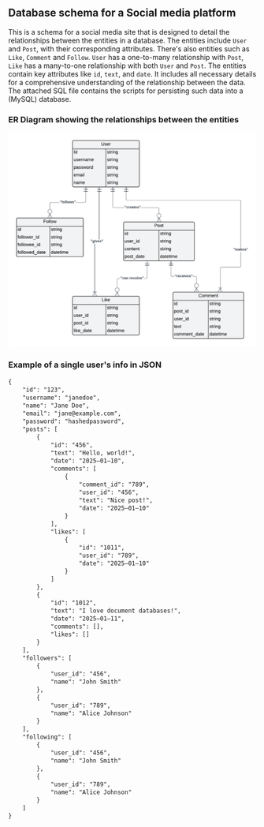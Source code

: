 ## Database schema for a Social media platform

This is a schema for a social media site that is designed to detail the relationships between the entities in a database. The entities include `User` and `Post`, with their corresponding attributes. There's also entities such as `Like`, `Comment` and `Follow`. `User` has a one-to-many relationship with `Post`, `Like` has a many-to-one relationship with both `User` and `Post`. The entities contain key attributes like `id`, `text`, and `date`. It includes all necessary details for a comprehensive understanding of the relationship between the data. The attached SQL file contains the scripts for persisting such data into a (MySQL) database.

### ER Diagram showing the relationships between the entities
<img src="er_diagram.png" width="1206" alt="Er Diagram">

### Example of a single user's info in JSON
```
{
    "id": "123",
	"username": "janedoe",
    "name": "Jane Doe",
    "email": "jane@example.com",
    "password": "hashedpassword",
    "posts": [
        {
            "id": "456",
            "text": "Hello, world!",
            "date": "2025–01–10",
            "comments": [
                {
                    "comment_id": "789",
                    "user_id": "456",
                    "text": "Nice post!",
                    "date": "2025–01–10"
                }
            ],
            "likes": [
                {
                    "id": "1011",
                    "user_id": "789",
                    "date": "2025–01–10"
                }
            ]
        },
        {
            "id": "1012",
            "text": "I love document databases!",
            "date": "2025–01–11",
            "comments": [],
            "likes": []
        }
    ],
    "followers": [
        {
            "user_id": "456",
            "name": "John Smith"
        },
        {
            "user_id": "789",
            "name": "Alice Johnson"
        }
    ],
    "following": [
        {
            "user_id": "456",
            "name": "John Smith"
        },
        {
            "user_id": "789",
            "name": "Alice Johnson"
        }
    ]
}
```